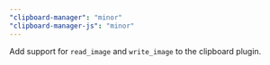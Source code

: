 ```yaml
---
"clipboard-manager": "minor"
"clipboard-manager-js": "minor"
---
```


Add support for `read_image` and `write_image` to the clipboard plugin.